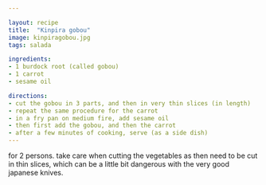 ```yaml
---

layout: recipe
title:  "Kinpira gobou"
image: kinpiragobou.jpg
tags: salada

ingredients:
- 1 burdock root (called gobou)
- 1 carrot
- sesame oil

directions:
- cut the gobou in 3 parts, and then in very thin slices (in length)
- repeat the same procedure for the carrot
- in a fry pan on medium fire, add sesame oil
- then first add the gobou, and then the carrot
- after a few minutes of cooking, serve (as a side dish)
---
```


for 2 persons.
take care when cutting the vegetables as then need to be cut in thin slices,
which can be a little bit dangerous with the very good japanese knives.

